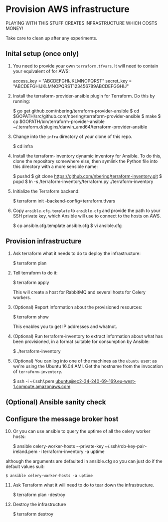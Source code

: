 # Provision AWS infrastructure

PLAYING WITH THIS STUFF CREATES INFRASTRUCTURE WHICH COSTS MONEY!

Take care to clean up after any experiments.

## Inital setup (once only)

1. You need to provide your own `terraform.tfvars`. It will need to contain
   your equivalent of for AWS:

     access_key = "ABCDEFGHIJKLMNOPQRST"
     secret_key = "ABCDEFGHIJKLMNOPQRST123456789ABCDEFGGHIJ"

2. Install the terraform-provider-ansible plugin for Terraform. Do this by
   running:

     $ go get github.com/nbering/terraform-provider-ansible
     $ cd $GOPATH/src/github.com/nbering/terraform-provider-ansible
     $ make
     $ cp $GOPATH/bin/terraform-provider-ansible ~/.terraform.d/plugins/darwin_amd64/terraform-provider-ansible

3. Change into the `infra` directory of your clone of this repo.

     $ cd infra

4. Install the terraform-inventory dynamic inventory for Ansible. To do this,
   clone the repository somewhere else, then symlink the Python file into this
   directory with a more sensible name:

     $ pushd <somewhere-else>
     $ git clone https://github.com/nbering/terraform-inventory.git
     $ popd
     $ ln -s <somewhere-else>/terraform-inventory/terraform.py ./terraform-inventory

5. Initialize the Terraform backend:

    $ terraform init -backend-config=terraform.tfvars

6. Copy `ansible.cfg.template` to `ansible.cfg` and provide the path to your
   SSH private key, which Ansible will use to connect to the hosts on AWS.

    $ cp ansible.cfg.template ansible.cfg
    $ vi ansible.cfg


## Provision infrastructure

1. Ask terraform what it needs to do to deploy the infrastructure:

    $ terraform plan

2. Tell terraform to do it:

    $ terraform apply

   This will create a host for RabbitMQ and several hosts for Celery workers.

3. (Optional) Report information about the provisioned resources:

    $ terraform show

   This enables you to get IP addresses and whatnot.

4. (Optional) Run terraform-inventory to extract information about what has been
   provisioned, in a format suitable for consumption by Ansible:

     $ ./terraform-inventory

9. (Optional) You can log into one of the machines as the `ubuntu` user:
   as we're using the Ubuntu 16.04 AMI. Get the hostname from the invocation of
   `terraform-inventory`.

    $ ssh -i ~/.ssh/<your-private-key>.pem ubuntu@ec2-34-240-69-169.eu-west-1.compute.amazonaws.com

## (Optional) Ansible sanity check


## Configure the message broker host


10. Or you can use ansible to query the uptime of all the celery worker hosts:

    $ ansible celery-worker-hosts --private-key ~/.ssh/rob-key-pair-ireland.pem -i terraform-inventory -a uptime

   although the arguments are defaulted in ansible.cfg so you can just do if the
   default values suit:

    $ ansible celery-worker-hosts -a uptime

11. Ask Terraform what it will need to do to tear down the infrastructure.

    $ terraform plan -destroy

12. Destroy the infrastructure

    $ terraform destroy

